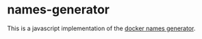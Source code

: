 # names-generator

This is a javascript implementation of the
[docker names generator](https://github.com/moby/moby/blob/master/pkg/namesgenerator/names-generator.go).
